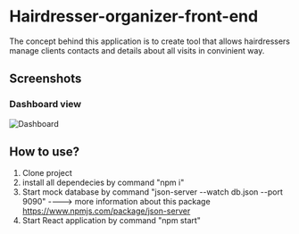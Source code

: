 # Hairdresser-organizer-front-end

The concept behind this application is to create tool that allows hairdressers manage clients contacts and  details about all visits in convinient way.

## Screenshots
### Dashboard view
![Dashboard](https://user-images.githubusercontent.com/62349134/110546794-41a96a80-812f-11eb-8c39-e5c50154844a.png)

## How to use?
1. Clone project
2. install all dependecies by command "npm i"
3. Start mock database by command "json-server --watch db.json --port 9090" ----> more information about this package https://www.npmjs.com/package/json-server
4. Start React application by command "npm start"
